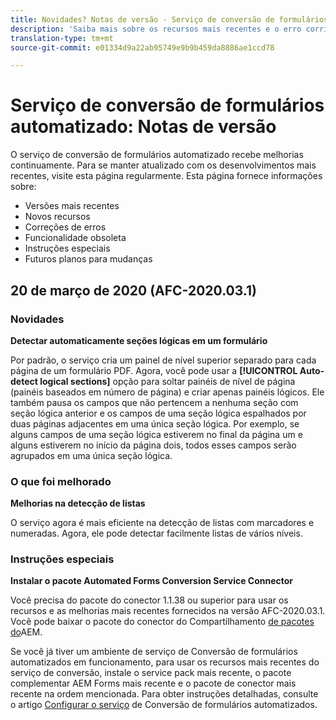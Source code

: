 ```yaml
---
title: Novidades? Notas de versão - Serviço de conversão de formulários automatizado
description: 'Saiba mais sobre os recursos mais recentes e o erro corrigido do serviço de conversão de formulários automatizado '
translation-type: tm+mt
source-git-commit: e01334d9a22ab95749e9b9b459da8886ae1ccd78

---
```



# Serviço de conversão de formulários automatizado: Notas de versão

O serviço de conversão de formulários automatizado recebe melhorias continuamente. Para se manter atualizado com os desenvolvimentos mais recentes, visite esta página regularmente. Esta página fornece informações sobre:

* Versões mais recentes
* Novos recursos
* Correções de erros
* Funcionalidade obsoleta
* Instruções especiais
* Futuros planos para mudanças

## 20 de março de 2020 (AFC-2020.03.1)

### Novidades

**Detectar automaticamente seções lógicas em um formulário**

Por padrão, o serviço cria um painel de nível superior separado para cada página de um formulário PDF. Agora, você pode usar a **[!UICONTROL Auto-detect logical sections]** opção para soltar painéis de nível de página (painéis baseados em número de página) e criar apenas painéis lógicos.  Ele também pausa os campos que não pertencem a nenhuma seção com seção lógica anterior e os campos de uma seção lógica espalhados por duas páginas adjacentes em uma única seção lógica. Por exemplo, se alguns campos de uma seção lógica estiverem no final da página um e alguns estiverem no início da página dois, todos esses campos serão agrupados em uma única seção lógica.

### O que foi melhorado

**Melhorias na detecção de listas**

O serviço agora é mais eficiente na detecção de listas com marcadores e numeradas. Agora, ele pode detectar facilmente listas de vários níveis.

### Instruções especiais

**Instalar o pacote Automated Forms Conversion Service Connector**

Você precisa do pacote do conector 1.1.38 ou superior para usar os recursos e as melhorias mais recentes fornecidos na versão AFC-2020.03.1. Você pode baixar o pacote do conector do Compartilhamento [de pacotes do](https://www.adobeaemcloud.com/content/marketplace/marketplaceProxy.html?packagePath=/content/companies/public/adobe/packages/cq650/featurepack/AFCS-Connector-2020.03.1)AEM.

Se você já tiver um ambiente de serviço de Conversão de formulários automatizados em funcionamento, para usar os recursos mais recentes do serviço de conversão, instale o service pack mais recente, o pacote complementar AEM Forms mais recente e o pacote de conector mais recente na ordem mencionada. Para obter instruções detalhadas, consulte o artigo [Configurar o serviço](configure-service.md) de Conversão de formulários automatizados.
